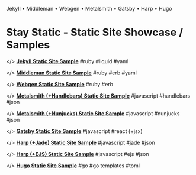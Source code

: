 
Jekyll • Middleman • Webgen • Metalsmith • Gatsby • Harp • Hugo

# Stay Static - Static Site Showcase / Samples



</> [**Jekyll Static Site Sample**](http://staystatic.github.io/sites/jekyll)  #ruby #liquid #yaml

</> [**Middleman Static Site Sample**](http://staystatic.github.io/sites/middleman)  #ruby #erb #yaml

</> [**Webgen Static Site Sample**](http://staystatic.github.io/sites/webgen) #ruby #erb

</> [**Metalsmith (+Handlebars) Static Site Sample**](http://staystatic.github.io/sites/metalsmith) #javascript #handlebars #json

</> [**Metalsmith (+Nunjucks) Static Site Sample**](http://staystatic.github.io/sites/metalsmith-nunjucks) #javascript #nunjucks #json

</> [**Gatsby Static Site Sample**](http://staystatic.github.io/sites/gatsby) #javascript #react (+jsx)

</> [**Harp (+Jade) Static Site Sample**](http://staystatic.github.io/sites/harp) #javascript #jade #json

</> [**Harp (+EJS) Static Site Sample**](http://staystatic.github.io/sites/harp-ejs) #javascript #ejs #json

</> [**Hugo Static Site Sample**](http://staystatic.github.io/sites/hugo) #go #go templates #toml
